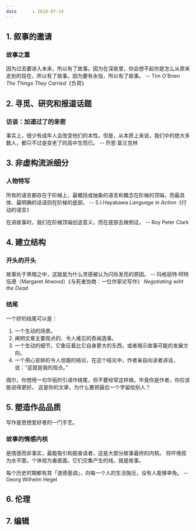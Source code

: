 ```yaml
---
date      : 2016-07-14
---
```



## 1. 叙事的邀请

### 故事之重
因为过去要进入未来，所以有了故事。因为在深夜里，你会想不起你是怎么从原来走到的现在，所以有了故事。因为要有永恒，所以有了故事。
    -- Tim O'Brien _The Things They Carried_《负荷》


## 2. 寻觅、研究和报道话题

### 访谈：加速过了的亲密
事实上，很少有成年人会改变他们的本性。但是，从本质上来说，我们中的绝大多数人，都只不过是变老了的高中生而已。
    -- 乔恩·富兰克林


## 3. 非虚构流派细分

### 人物特写
所有的语言都存在于阶梯上，最概括或抽象的语言和概念在阶梯的顶端，而最具体、最明确的话语则在阶梯的底部。
    -- S.I.Hayakawa _Language in Action_《行动的语言》

在讲故事时，我们在阶梯顶端创造意义，而在底部去做例证。
    -- Roy Peter Clark   


## 4. 建立结构

### 开头的开头
故事处于黑暗之中，这就是为什么灵感被认为闪烁发亮的原因。
    -- 玛格丽特·阿特伍德（Margaret Atwood）《与死者协商：一位作家论写作》 _Negotiating wiht the Dead_

### 结尾
一个好的结尾可以是：

  1. 一个生动的场景。
  2. 阐明文章主要观点的、令人难忘的奇闻逸事。
  3. 一个生动的细节，它象征着比它自身更大的东西，或者暗示故事可能的发展方向。
  4. 一个用心安排的令人信服的结论，在这个结论中，作者亲自向读者讲话，说：“这就是我的观点。”

偶尔，你想用一句华丽的引语作结尾，但不要经常这样做。毕竟你是作者，你应该能说得更好。
这是你的文章，为什么要把最后一个字留给别人？


## 5. 塑造作品品质
写作是思想爱好者的一门手艺。

### 故事的情感内核
是情感而非事实，最能吸引和振奋读者，这是大部分故事最终的内核。
将环境视为水平面，个体视为垂直面。它们交集产生的线，就是故事。

每个历史时期都有其「道德基调」，向每一个人的生活施压，没有人能够幸免。
    -- Georg Wilhelm Hegel


## 6. 伦理


## 7. 编辑
